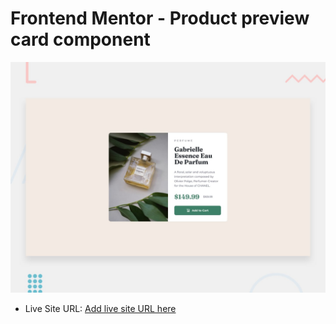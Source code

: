 # Frontend Mentor - Product preview card component

![Design preview for the Product preview card component coding challenge](./design/desktop-preview.jpg)


- Live Site URL: [Add live site URL here](https://card-green.vercel.app/)
